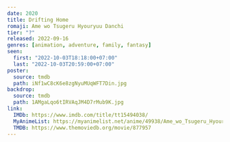 ```yaml
---
date: 2020
title: Drifting Home
romaji: Ame wo Tsugeru Hyouryuu Danchi
tier: "?"
released: 2022-09-16
genres: [animation, adventure, family, fantasy]
seen:
  first: "2022-10-03T18:18:00+07:00"
  last: "2022-10-03T20:59:00+07:00"
poster:
  source: tmdb
  path: iNf1wC8cK6e8zgNyuMUqWFT7Din.jpg
backdrop:
  source: tmdb
  path: 1AMgaLqo6tIRVAqJM4D7rMub9K.jpg
link:
  IMDb: https://www.imdb.com/title/tt15494038/
  MyAnimeList: https://myanimelist.net/anime/49938/Ame_wo_Tsugeru_Hyouryuu_Danchi
  TMDB: https://www.themoviedb.org/movie/877957
---
```

